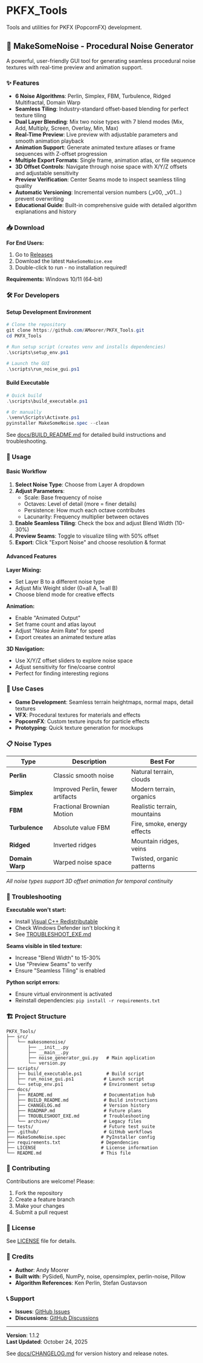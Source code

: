 # PKFX_Tools

Tools and utilities for PKFX (PopcornFX) development.

## 🎨 MakeSomeNoise - Procedural Noise Generator

A powerful, user-friendly GUI tool for generating seamless procedural noise textures with real-time preview and animation support.

### ✨ Features

- **6 Noise Algorithms**: Perlin, Simplex, FBM, Turbulence, Ridged Multifractal, Domain Warp
- **Seamless Tiling**: Industry-standard offset-based blending for perfect texture tiling
- **Dual Layer Blending**: Mix two noise types with 7 blend modes (Mix, Add, Multiply, Screen, Overlay, Min, Max)
- **Real-Time Preview**: Live preview with adjustable parameters and smooth animation playback
- **Animation Support**: Generate animated texture atlases or frame sequences with Z-offset progression
- **Multiple Export Formats**: Single frame, animation atlas, or file sequence
- **3D Offset Controls**: Navigate through noise space with X/Y/Z offsets and adjustable sensitivity
- **Preview Verification**: Center Seams mode to inspect seamless tiling quality
- **Automatic Versioning**: Incremental version numbers (_v00, _v01...) prevent overwriting
- **Educational Guide**: Built-in comprehensive guide with detailed algorithm explanations and history

### 📥 Download

**For End Users:**
1. Go to [Releases](../../releases)
2. Download the latest `MakeSomeNoise.exe`
3. Double-click to run - no installation required!

**Requirements:** Windows 10/11 (64-bit)

### 🛠️ For Developers

#### Setup Development Environment

```powershell
# Clone the repository
git clone https://github.com/AMoorer/PKFX_Tools.git
cd PKFX_Tools

# Run setup script (creates venv and installs dependencies)
.\scripts\setup_env.ps1

# Launch the GUI
.\scripts\run_noise_gui.ps1
```

#### Build Executable

```powershell
# Quick build
.\scripts\build_executable.ps1

# Or manually
.\venv\Scripts\Activate.ps1
pyinstaller MakeSomeNoise.spec --clean
```

See [docs/BUILD_README.md](docs/BUILD_README.md) for detailed build instructions and troubleshooting.

### 📖 Usage

#### Basic Workflow

1. **Select Noise Type**: Choose from Layer A dropdown
2. **Adjust Parameters**: 
   - Scale: Base frequency of noise
   - Octaves: Level of detail (more = finer details)
   - Persistence: How much each octave contributes
   - Lacunarity: Frequency multiplier between octaves
3. **Enable Seamless Tiling**: Check the box and adjust Blend Width (10-30%)
4. **Preview Seams**: Toggle to visualize tiling with 50% offset
5. **Export**: Click "Export Noise" and choose resolution & format

#### Advanced Features

**Layer Mixing:**
- Set Layer B to a different noise type
- Adjust Mix Weight slider (0=all A, 1=all B)
- Choose blend mode for creative effects

**Animation:**
- Enable "Animated Output"
- Set frame count and atlas layout
- Adjust "Noise Anim Rate" for speed
- Export creates an animated texture atlas

**3D Navigation:**
- Use X/Y/Z offset sliders to explore noise space
- Adjust sensitivity for fine/coarse control
- Perfect for finding interesting regions

### 🎯 Use Cases

- **Game Development**: Seamless terrain heightmaps, normal maps, detail textures
- **VFX**: Procedural textures for materials and effects
- **PopcornFX**: Custom texture inputs for particle effects
- **Prototyping**: Quick texture generation for mockups

### 📋 Noise Types

| Type | Description | Best For |
|------|-------------|----------|
| **Perlin** | Classic smooth noise | Natural terrain, clouds |
| **Simplex** | Improved Perlin, fewer artifacts | Modern terrain, organics |
| **FBM** | Fractional Brownian Motion | Realistic terrain, mountains |
| **Turbulence** | Absolute value FBM | Fire, smoke, energy effects |
| **Ridged** | Inverted ridges | Mountain ridges, veins |
| **Domain Warp** | Warped noise space | Twisted, organic patterns |

*All noise types support 3D offset animation for temporal continuity*

### 🐛 Troubleshooting

**Executable won't start:**
- Install [Visual C++ Redistributable](https://aka.ms/vs/17/release/vc_redist.x64.exe)
- Check Windows Defender isn't blocking it
- See [TROUBLESHOOT_EXE.md](TROUBLESHOOT_EXE.md)

**Seams visible in tiled texture:**
- Increase "Blend Width" to 15-30%
- Use "Preview Seams" to verify
- Ensure "Seamless Tiling" is enabled

**Python script errors:**
- Ensure virtual environment is activated
- Reinstall dependencies: `pip install -r requirements.txt`

### 🏗️ Project Structure

```
PKFX_Tools/
├── src/
│   └── makesomenoise/
│       ├── __init__.py
│       ├── __main__.py
│       ├── noise_generator_gui.py   # Main application
│       └── version.py
├── scripts/
│   ├── build_executable.ps1         # Build script
│   ├── run_noise_gui.ps1           # Launch script
│   └── setup_env.ps1               # Environment setup
├── docs/
│   ├── README.md                   # Documentation hub
│   ├── BUILD_README.md             # Build instructions
│   ├── CHANGELOG.md                # Version history
│   ├── ROADMAP.md                  # Future plans
│   ├── TROUBLESHOOT_EXE.md         # Troubleshooting
│   └── archive/                    # Legacy files
├── tests/                          # Future test suite
├── .github/                        # GitHub workflows
├── MakeSomeNoise.spec             # PyInstaller config
├── requirements.txt               # Dependencies
├── LICENSE                        # License information
└── README.md                      # This file
```

### 🤝 Contributing

Contributions are welcome! Please:
1. Fork the repository
2. Create a feature branch
3. Make your changes
4. Submit a pull request

### 📜 License

See [LICENSE](LICENSE) file for details.

### 🙏 Credits

- **Author**: Andy Moorer
- **Built with**: PySide6, NumPy, noise, opensimplex, perlin-noise, Pillow
- **Algorithm References**: Ken Perlin, Stefan Gustavson

### 📞 Support

- **Issues**: [GitHub Issues](../../issues)
- **Discussions**: [GitHub Discussions](../../discussions)

---

**Version**: 1.1.2  
**Last Updated**: October 24, 2025

See [docs/CHANGELOG.md](docs/CHANGELOG.md) for version history and release notes.
